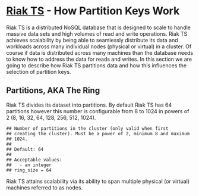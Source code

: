 # [Riak TS](README.md) - How Partition Keys Work

Riak TS is a distributed NoSQL database that is designed to scale to handle massive data sets and high volumes of read and write operations. Riak TS achieves scalability by being able to seamlessly distribute its data and workloads across many individual nodes (physical or virtual) in a cluster. Of course if data is distributed across many machines than the database needs to know how to address the data for reads and writes. In this section we are going to describe how Riak TS partitions data and how this influences the selection of partition keys.

## Partitions, AKA The Ring

Riak TS divides its dataset into partitions. By default Riak TS has 64 partitions however this number is configurable from 8 to 1024 in powers of 2 (8, 16, 32, 64, 128, 256, 512, 1024). 

```
## Number of partitions in the cluster (only valid when first
## creating the cluster). Must be a power of 2, minimum 8 and maximum
## 1024.
## 
## Default: 64
## 
## Acceptable values:
##   - an integer
## ring_size = 64
```


Riak TS attains scalability via its ability to span multiple physical (or virtual) machines referred to as nodes.